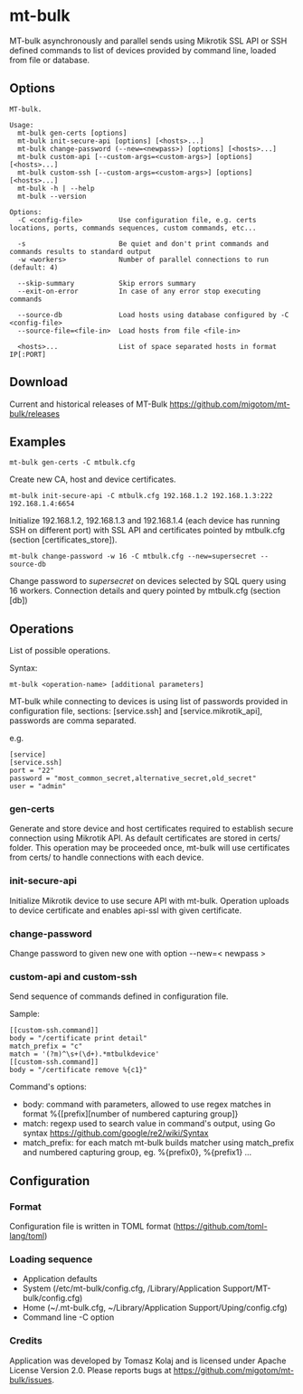 # mt-bulk

MT-bulk asynchronously and parallel sends using Mikrotik SSL API or SSH defined commands to list of devices provided by command line, loaded from file or database.

## Options

```
MT-bulk.

Usage:
  mt-bulk gen-certs [options]
  mt-bulk init-secure-api [options] [<hosts>...]
  mt-bulk change-password (--new=<newpass>) [options] [<hosts>...]  
  mt-bulk custom-api [--custom-args=<custom-args>] [options] [<hosts>...]  
  mt-bulk custom-ssh [--custom-args=<custom-args>] [options] [<hosts>...]  
  mt-bulk -h | --help
  mt-bulk --version

Options:
  -C <config-file>         Use configuration file, e.g. certs locations, ports, commands sequences, custom commands, etc...

  -s                       Be quiet and don't print commands and commands results to standard output
  -w <workers>             Number of parallel connections to run (default: 4)

  --skip-summary           Skip errors summary
  --exit-on-error          In case of any error stop executing commands

  --source-db              Load hosts using database configured by -C <config-file>
  --source-file=<file-in>  Load hosts from file <file-in>

  <hosts>...               List of space separated hosts in format IP[:PORT]
```

## Download

Current and historical releases of MT-Bulk https://github.com/migotom/mt-bulk/releases

## Examples

```
mt-bulk gen-certs -C mtbulk.cfg
```
Create new CA, host and device certificates.

```
mt-bulk init-secure-api -C mtbulk.cfg 192.168.1.2 192.168.1.3:222 192.168.1.4:6654
```
Initialize 192.168.1.2, 192.168.1.3 and 192.168.1.4 (each device has running SSH on different port) with SSL API and certificates pointed by mtbulk.cfg (section [certificates_store]).

```
mt-bulk change-password -w 16 -C mtbulk.cfg --new=supersecret --source-db
```
Change password to *supersecret* on devices selected by SQL query using 16 workers. Connection details and query pointed by mtbulk.cfg (section [db])


## Operations

List of possible operations.

Syntax:
```
mt-bulk <operation-name> [additional parameters]
```

MT-bulk while connecting to devices is using list of passwords provided in configuration file, sections: [service.ssh] and [service.mikrotik_api], passwords are comma separated.

e.g.
```
[service]
[service.ssh]
port = "22"
password = "most_common_secret,alternative_secret,old_secret"
user = "admin"
```

### gen-certs

Generate and store device and host certificates required to establish secure connection using Mikrotik API. As default certificates are stored in certs/ folder. 
This operation may be proceeded once, mt-bulk will use certificates from certs/ to handle connections with each device.

### init-secure-api

Initialize Mikrotik device to use secure API with mt-bulk. Operation uploads to device certificate and enables api-ssl with given certificate.

### change-password

Change password to given new one with option --new=< newpass >

### custom-api and custom-ssh

Send sequence of commands defined in configuration file.

Sample:
```
[[custom-ssh.command]]
body = "/certificate print detail"
match_prefix = "c"
match = '(?m)^\s+(\d+).*mtbulkdevice'
[[custom-ssh.command]]
body = "/certificate remove %{c1}"
```

Command's options:
- body: command with parameters, allowed to use regex matches in format %{[prefix][number of numbered capturing group]}
- match: regexp used to search value in command's output, using Go syntax https://github.com/google/re2/wiki/Syntax 
- match_prefix: for each match mt-bulk builds matcher using match_prefix and numbered capturing group, eg. %{prefix0}, %{prefix1} ...


## Configuration

### Format

Configuration file is written in TOML format (https://github.com/toml-lang/toml)

### Loading sequence 

- Application defaults
- System (/etc/mt-bulk/config.cfg, /Library/Application Support/MT-bulk/config.cfg)
- Home (~/.mt-bulk.cfg, ~/Library/Application Support/Uping/config.cfg)
- Command line -C option

### Credits

Application was developed by Tomasz Kolaj and is licensed under Apache License Version 2.0.
Please reports bugs at https://github.com/migotom/mt-bulk/issues.
